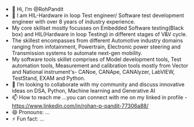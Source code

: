 - 👋 Hi, I’m @RohPandit
- 👀 I am HIL-Hardware in loop Test engineer/ Software test development engineer with over 8 years of industry experience.
- My core skillset mostly focusses on Embedded Software testing(Black box) and HIL(Hardware in loop Testing)  in different stages of V&V cycle.
- The skillest encompasses from different Automotive industry domains ranging from infotainment, Powertrain, Electronic power steering and Transmission systems to automate next-gen mobility.
- My software tools skillet comprises of Model development tools, Test automation tools, Measurement and calibration tools mostly from Vector and National instrument's- CANoe, CANApe, CANAlyzer, LabVIEW, TestStand, EXAM and Python.
- 💞️ I’m looking to collaborate with my community and discuss innovative ideas on DSA, Python, Machine learning and Generative AI 
- 📫 How to reach me ...you can connect with me on my linked in profile - https://www.linkedin.com/in/rohan-p-pandit-77306a88/
- 😄 Pronouns: ...
- ⚡ Fun fact: ...

<!---
RohPandit/RohPandit is a ✨ special ✨ repository because its `README.md` (this file) appears on your GitHub profile.
You can click the Preview link to take a look at your changes.
--->
